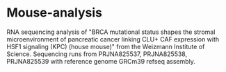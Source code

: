 # Mouse-analysis
RNA sequencing analysis of "BRCA mutational status shapes the stromal microenvironment of pancreatic cancer linking CLU+ CAF expression with HSF1 signaling (KPC) (house mouse)" from the Weizmann Institute of Science. Sequencing runs from PRJNA825537, PRJNA825538, PRJNA825539 with reference genome GRCm39 refseq assembly. 
